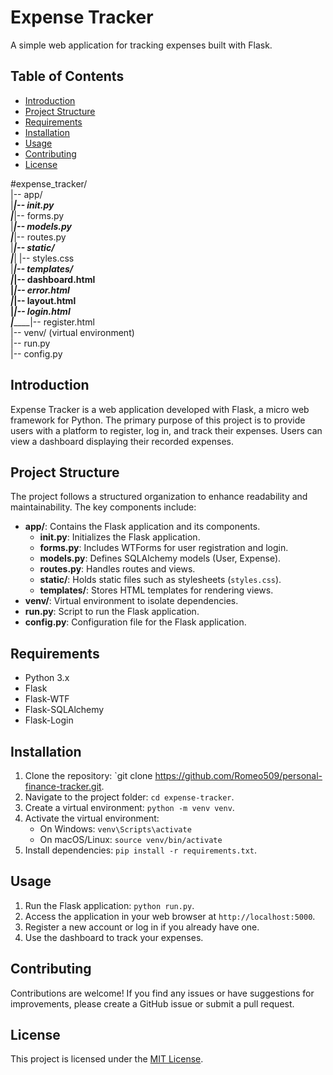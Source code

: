 # Expense Tracker

A simple web application for tracking expenses built with Flask.

## Table of Contents

- [Introduction](#introduction)
- [Project Structure](#project-structure)
- [Requirements](#requirements)
- [Installation](#installation)
- [Usage](#usage)
- [Contributing](#contributing)
- [License](#license)

#expense_tracker/<br>
|-- app/<br>
|___|-- __init__.py<br>
|___|-- forms.py<br>
|___|-- models.py<br>
|___|-- routes.py<br>
|___|-- static/<br>
|___|   |-- styles.css<br>
|___|-- templates/<br>
|_______|-- dashboard.html<br>
|_______|-- error.html<br>
|_______|-- layout.html<br>
|_______|-- login.html<br>
|_______|-- register.html<br>
|-- venv/  (virtual environment)<br>
|-- run.py<br>
|-- config.py<br>



## Introduction

Expense Tracker is a web application developed with Flask, a micro web framework for Python. The primary purpose of this project is to provide users with a platform to register, log in, and track their expenses. Users can view a dashboard displaying their recorded expenses.

## Project Structure

The project follows a structured organization to enhance readability and maintainability. The key components include:

- **app/**: Contains the Flask application and its components.
  - **__init__.py**: Initializes the Flask application.
  - **forms.py**: Includes WTForms for user registration and login.
  - **models.py**: Defines SQLAlchemy models (User, Expense).
  - **routes.py**: Handles routes and views.
  - **static/**: Holds static files such as stylesheets (`styles.css`).
  - **templates/**: Stores HTML templates for rendering views.
- **venv/**: Virtual environment to isolate dependencies.
- **run.py**: Script to run the Flask application.
- **config.py**: Configuration file for the Flask application.

## Requirements

- Python 3.x
- Flask
- Flask-WTF
- Flask-SQLAlchemy
- Flask-Login

## Installation

1. Clone the repository: `git clone https://github.com/Romeo509/personal-finance-tracker.git.
2. Navigate to the project folder: `cd expense-tracker`.
3. Create a virtual environment: `python -m venv venv`.
4. Activate the virtual environment:
   - On Windows: `venv\Scripts\activate`
   - On macOS/Linux: `source venv/bin/activate`
5. Install dependencies: `pip install -r requirements.txt`.

## Usage

1. Run the Flask application: `python run.py`.
2. Access the application in your web browser at `http://localhost:5000`.
3. Register a new account or log in if you already have one.
4. Use the dashboard to track your expenses.

## Contributing

Contributions are welcome! If you find any issues or have suggestions for improvements, please create a GitHub issue or submit a pull request.

## License

This project is licensed under the [MIT License](LICENSE).

